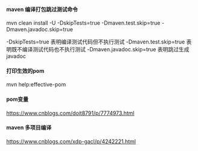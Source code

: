 #### maven 编译打包跳过测试命令

mvn clean install -U -DskipTests=true -Dmaven.test.skip=true -Dmaven.javadoc.skip=true

-DskipTests=true 表明编译测试代码但不执行测试
-Dmaven.test.skip=true 表明既不编译测试代码也不执行测试
-Dmaven.javadoc.skip=true 表明跳过生成javadoc

#### 打印生效的pom
mvn help:effective-pom

#### pom变量
https://www.cnblogs.com/doit8791/p/7774973.html
#### maven 多项目编译
https://www.cnblogs.com/xdp-gacl/p/4242221.html




